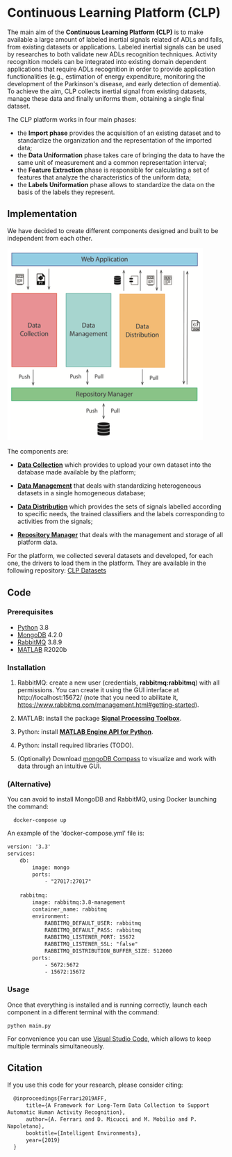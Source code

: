 # Continuous Learning Platform (CLP)

The main aim of the **Continuous Learning Platform (CLP)** is to make available a large amount of labeled inertial signals related of ADLs and falls, from existing datasets or applications. Labeled inertial signals can be used by researches to both validate new ADLs recognition techniques. Activity recognition models can be integrated into existing domain dependent applications that require ADLs recognition in order to provide application functionalities (e.g., estimation of energy expenditure, monitoring the development of the Parkinson's disease, and early detection of dementia).
To achieve the aim, CLP collects inertial signal from existing datasets, manage these data and finally uniforms them, obtaining a single final dataset.

The CLP platform works in four main phases: 
- the **Import phase** provides the acquisition of an existing dataset and to standardize the organization and the representation of the imported data; 
- the **Data Uniformation** phase takes care of bringing the data to have the same unit of measurement and a common representation interval; 
- the **Feature Extraction** phase is responsible for calculating a set of features that analyze the characteristics of the uniform data; 
- the **Labels Uniformation** phase allows to standardize the data on the basis of the labels they represent.


## Implementation

We have decided to create different components designed and built to be independent from each other.

[<img src="/architecture.png" width="450"/>](/architecture.png)


The components are:

- **[Data Collection](https://gitlab.com/Pervasive-Healthcare/CLP-DataCollection)** which provides to upload your own dataset into the database made available by the platform; 

- **[Data Management](https://gitlab.com/Pervasive-Healthcare/CLP-DataManagement)** that deals with standardizing heterogeneous datasets in a single homogeneous database; 

- **[Data Distribution](https://gitlab.com/Pervasive-Healthcare/CLP-DataDistribution)** which provides the sets of signals labelled according to specific needs, the trained classifiers and the labels corresponding to activities from the signals; 

- **[Repository Manager](https://gitlab.com/Pervasive-Healthcare/CLP_RepositoryManagement/)** that deals with the management and storage of all platform data.

For the platform, we collected several datasets and developed, for each one, the drivers to load them in the platform. They are available in the following repository: [CLP Datasets](https://gitlab.com/Pervasive-Healthcare/clp_datasets)


## Code

### Prerequisites
- [Python](https://www.python.org/) 3.8
- [MongoDB](https://www.mongodb.com/it) 4.2.0
- [RabbitMQ](https://www.rabbitmq.com/download.html) 3.8.9
- [MATLAB](https://it.mathworks.com/products/matlab.html?s_tid=hp_products_matlab) R2020b


### Installation

1. RabbitMQ: create a new user (credentials, **rabbitmq:rabbitmq**) with all permissions. You can create it using the GUI interface at http://localhost:15672/ (note that you need to abilitate it, https://www.rabbitmq.com/management.html#getting-started).

2. MATLAB: install the package **[Signal Processing Toolbox](https://it.mathworks.com/products/signal.html)**.

3. Python: install **[MATLAB Engine API for Python](https://it.mathworks.com/help/matlab/matlab_external/install-the-matlab-engine-for-python.html)**.

3. Python: install required libraries (TODO).

4. (Optionally) Download [mongoDB Compass](https://www.mongodb.com/products/compass) to visualize and work with data through an intuitive GUI.
### (Alternative)
You can avoid to install MongoDB and RabbitMQ, using Docker launching the command:
```
  docker-compose up
```
An example of the 'docker-compose.yml' file is:
```
version: '3.3' 
services:
    db:
        image: mongo 
        ports:
            - "27017:27017"

    rabbitmq:
        image: rabbitmq:3.8-management
        container_name: rabbitmq 
        environment:
            RABBITMQ_DEFAULT_USER: rabbitmq 
            RABBITMQ_DEFAULT_PASS: rabbitmq 
            RABBITMQ_LISTENER_PORT: 15672 
            RABBITMQ_LISTENER_SSL: "false" 
            RABBITMQ_DISTRIBUTION_BUFFER_SIZE: 512000
        ports:
            - 5672:5672
            - 15672:15672
```

### Usage

Once that everything is installed and is running correctly, launch each component in a different terminal with the command:
```
python main.py
```
For convenience you can use [Visual Studio Code](https://code.visualstudio.com/), which allows to keep multiple terminals simultaneously.


## Citation
If you use this code for your research, please consider citing:

```
  @inproceedings{Ferrari2019AFF,
      title={A Framework for Long-Term Data Collection to Support Automatic Human Activity Recognition},
      author={A. Ferrari and D. Micucci and M. Mobilio and P. Napoletano},
      booktitle={Intelligent Environments},
      year={2019}
  }
```
